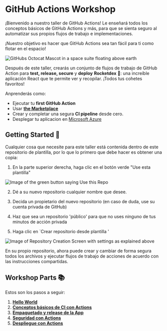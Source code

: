 # GitHub Actions Workshop


¡Bienvenido a nuestro taller de GitHub Actions! Le enseñará todos los conceptos básicos de GitHub Actions y más, para que se sienta seguro al automatizar sus propios flujos de trabajo e implementaciones.

¡Nuestro objetivo es hacer que GitHub Actions sea tan fácil para ti como flotar en el espacio!

![GitHubs Octocat Mascot in a space suite floating above earth](docs/images/octonaut.jpg)

Después de este taller, crearás un conjunto de flujos de trabajo de GitHub Action para **test, release, secure** y **deploy** **Rocketdex** 🚀: una increíble aplicación React que te permite ver y recopilar. ¡Todos tus cohetes favoritos!

Anprenderás como:

- Ejecutar tu **first GitHub Action**
- Usar [**the Marketplace**](https://github.com/marketplace)
- Crear y completar una segura **CI pipeline** desde cero.
- Desplegar tu aplicacion en  [Microsoft Azure](https://azure.com/)

## Getting Started 🚀

Cualquier cosa que necesite para este taller está contenida dentro de este repositorio de plantilla, por lo que lo primero que debe hacer es obtener una copia:

1. En la parte superior derecha, haga clic en el botón verde "Use esta plantilla"
    
![Image of the green button saying Use this Repo](./docs/images/setsup_use-this-template.png)

2. Dé a su nuevo repositorio cualquier nombre que desee.

3. Decida un propietario del nuevo repositorio (en caso de duda, use su cuenta privada de GitHub)

4. Haz que sea un repositorio 'público' para que no uses ninguno de tus minutos de acción privada

5. Haga clic en `Crear repositorio desde plantilla '

![Image of Repository Creation Screen with settings as explained above](docs/images/setup_create-repo.png)

En su propio repositorio, ahora puede crear y cambiar de forma segura todos los archivos y ejecutar flujos de trabajo de acciones de acuerdo con las instrucciones compartidas.

## Workshop Parts 📚

Estos son los pasos a seguir:

1. **[Hello World](./docs/001-hello-world.md)**
2. **[Conceptos básicos de CI con Actions](./docs/002-ConceptosCIconActions.md)**
3. **[Empaquetado y release de la App](./docs/003-packaging.md)**
4. **[Seguridad con Actions](./docs/004-security.md)**
5. **[Despliegue con Actions](./docs/005-despliegue.md)**

